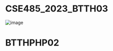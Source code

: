 # CSE485_2023_BTTH03
![image](https://user-images.githubusercontent.com/121292439/224764911-3c4531e9-28aa-45b7-aa2f-45b1d3fa6861.png)
# BTTHPHP02
